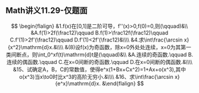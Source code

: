 ## Math讲义11.29-仅题面

$$
\begin{flalign}
&1.f(x)在[0,1]是二阶可导，f''(x)>0,f(0)=0,则(\qquad)&\\
&A.f(1)>2f(\frac12)\qquad B.f(1)>\frac12f(\frac12)\qquad C.f'(1)>2f'(\frac12)\qquad D.f'(1)<2f'(\frac12)&\\\\
&4.求\int\frac{\arcsin x}{x^2}\mathrm{d}x.&\\\\
&(8)设f(x)为奇函数，除x=0外处处连续，x=0为其第一类间断点，则\int_0^xf(t)\mathrm{d}t是(\qquad)&\\
&A.连续的奇函数.\qquad B.连续的偶函数.\qquad C.在x=0间断的奇函数.\qquad D.在x=0间断的偶函数.&\\\\
&15、试确定A，B，C的常数值，使得e^x(1+Bx+Cx^2)=1+Ax+o(x^3),其中o(x^3)当x\to0时比x^3的高阶无穷小.&\\\\
&16、求\int\frac{\arcsin x}{e^x}\mathrm{d}x.
&\end{flalign}
$$

